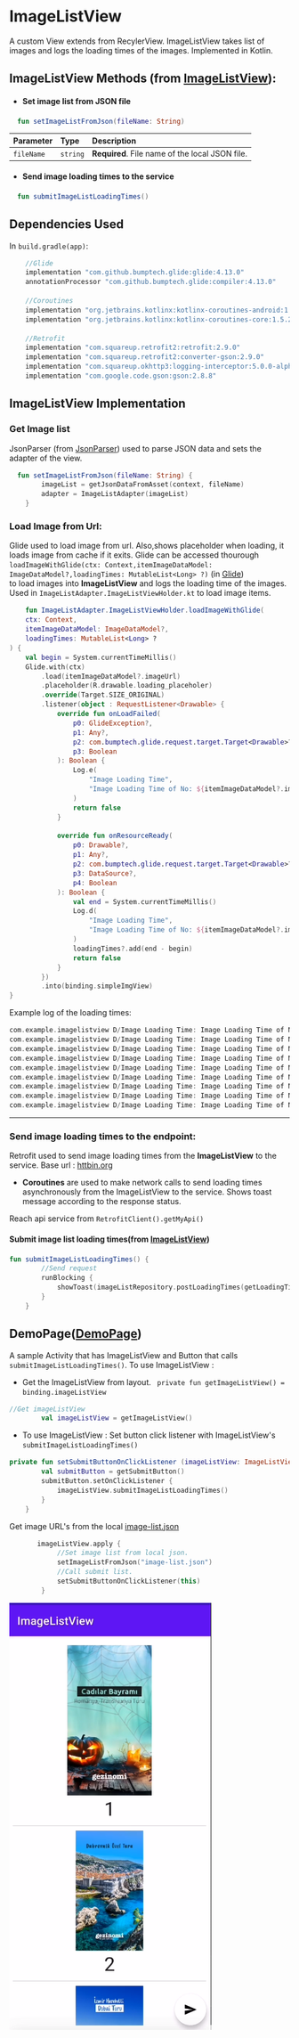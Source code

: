 # **ImageListView**
A custom View extends from RecylerView. ImageListView takes list of images and logs the loading times of the images. Implemented in Kotlin.
## ImageListView Methods (from [ImageListView](/app/src/main/java/com/example/imagelistview/view/presentation/ImageListView.kt)):

* #### Set image list from JSON file

```kotlin
  fun setImageListFromJson(fileName: String)
```

| Parameter | Type     | Description                |
| :-------- | :------- | :------------------------- |
| `fileName`| `string`| **Required**. File name of the local JSON file. |

* #### Send image loading times to the service

```kotlin
  fun submitImageListLoadingTimes()
```

## Dependencies Used
In `build.gradle(app)`:
```kotlin
    //Glide
    implementation "com.github.bumptech.glide:glide:4.13.0"
    annotationProcessor "com.github.bumptech.glide:compiler:4.13.0"
    
    //Coroutines
    implementation "org.jetbrains.kotlinx:kotlinx-coroutines-android:1.6.0"
    implementation "org.jetbrains.kotlinx:kotlinx-coroutines-core:1.5.2"

    //Retrofit
    implementation "com.squareup.retrofit2:retrofit:2.9.0"
    implementation "com.squareup.retrofit2:converter-gson:2.9.0"
    implementation "com.squareup.okhttp3:logging-interceptor:5.0.0-alpha.2"
    implementation "com.google.code.gson:gson:2.8.8"

```
## ImageListView Implementation
### Get Image list
JsonParser (from [JsonParser](/app/src/main/java/com/example/imagelistview/view/util/JsonParser.kt)) used to parse JSON data and sets the adapter of the view.
```kotlin
  fun setImageListFromJson(fileName: String) {
        imageList = getJsonDataFromAsset(context, fileName)
        adapter = ImageListAdapter(imageList)
    }
  ```
### Load Image from Url:
Glide used to load image from url. Also,shows placeholder when loading, it loads image from cache if it exits.
Glide can be accessed thourough </br>
`loadImageWithGlide(ctx: Context,itemImageDataModel: ImageDataModel?,loadingTimes: MutableList<Long> ?)` (in [Glide](/app/src/main/java/com/example/imagelistview/view/util/Glide.kt)) </br>
to load images into **ImageListView** and logs the loading time of the images. Used in `ImageListAdapter.ImageListViewHolder.kt` to load image items.
```kotlin
    fun ImageListAdapter.ImageListViewHolder.loadImageWithGlide(
    ctx: Context,
    itemImageDataModel: ImageDataModel?,
    loadingTimes: MutableList<Long> ?
) {
    val begin = System.currentTimeMillis()
    Glide.with(ctx)
        .load(itemImageDataModel?.imageUrl)
        .placeholder(R.drawable.loading_placeholer)
        .override(Target.SIZE_ORIGINAL)
        .listener(object : RequestListener<Drawable> {
            override fun onLoadFailed(
                p0: GlideException?,
                p1: Any?,
                p2: com.bumptech.glide.request.target.Target<Drawable>?,
                p3: Boolean
            ): Boolean {
                Log.e(
                    "Image Loading Time",
                    "Image Loading Time of No: ${itemImageDataModel?.imageId} Failed"
                )
                return false
            }

            override fun onResourceReady(
                p0: Drawable?,
                p1: Any?,
                p2: com.bumptech.glide.request.target.Target<Drawable>?,
                p3: DataSource?,
                p4: Boolean
            ): Boolean {
                val end = System.currentTimeMillis()
                Log.d(
                    "Image Loading Time",
                    "Image Loading Time of No: ${itemImageDataModel?.imageId}: ${end - begin} milliseconds"
                )
                loadingTimes?.add(end - begin)
                return false
            }
        })
        .into(binding.simpleImgView)
}

```
Example log of the loading times:
```kotlin
com.example.imagelistview D/Image Loading Time: Image Loading Time of No: 1: 153 milliseconds
com.example.imagelistview D/Image Loading Time: Image Loading Time of No: 2: 110 milliseconds
com.example.imagelistview D/Image Loading Time: Image Loading Time of No: 3: 101 milliseconds
com.example.imagelistview D/Image Loading Time: Image Loading Time of No: 4: 93 milliseconds
com.example.imagelistview D/Image Loading Time: Image Loading Time of No: 5: 86 milliseconds
com.example.imagelistview D/Image Loading Time: Image Loading Time of No: 6: 101 milliseconds
com.example.imagelistview D/Image Loading Time: Image Loading Time of No: 7: 119 milliseconds
com.example.imagelistview D/Image Loading Time: Image Loading Time of No: 8: 140 milliseconds
com.example.imagelistview D/Image Loading Time: Image Loading Time of No: 9: 171 milliseconds
```

-----

### Send image loading times to the endpoint:
Retrofit used to send image loading times from the **ImageListView** to the service.
Base url : [httbin.org](https://httpbin.org/)
* **Coroutines** are used to make network calls to send loading times asynchronously from the ImageListView to the service. Shows toast message according to the response status.


Reach api service from `RetrofitClient().getMyApi()`
#### Submit image list loading times(from [ImageListView](/app/src/main/java/com/example/imagelistview/view/presentation/ImageListView.kt))
```kotlin
fun submitImageListLoadingTimes() {
        //Send request
        runBlocking {
            showToast(imageListRepository.postLoadingTimes(getLoadingTimes()))
        }
    }
```
## DemoPage([DemoPage](/app/src/main/java/com/example/imagelistview/DemoPage.kt))
A sample Activity that has ImageListView and Button that calls `submitImageListLoadingTimes()`.
To use ImageListView :
* Get the ImageListView from layout.
  ` private fun getImageListView() = binding.imageListView`
```kotlin
//Get imageListView
        val imageListView = getImageListView()
```
* To use ImageListView :
  Set button click listener with ImageListView's `submitImageListLoadingTimes()`
```kotlin
private fun setSubmitButtonOnClickListener (imageListView: ImageListView){
        val submitButton = getSubmitButton()
        submitButton.setOnClickListener {
            imageListView.submitImageListLoadingTimes()
        }
    }
```
Get image URL's from the local [image-list.json](app/src/main/assets/image-list.json)
```kotlin
       imageListView.apply {
            //Set image list from local json.
            setImageListFromJson("image-list.json")
            //Call submit list.
            setSubmitButtonOnClickListener(this)
        }
```
![sample_image](DemoPage.png "DemoPage")
